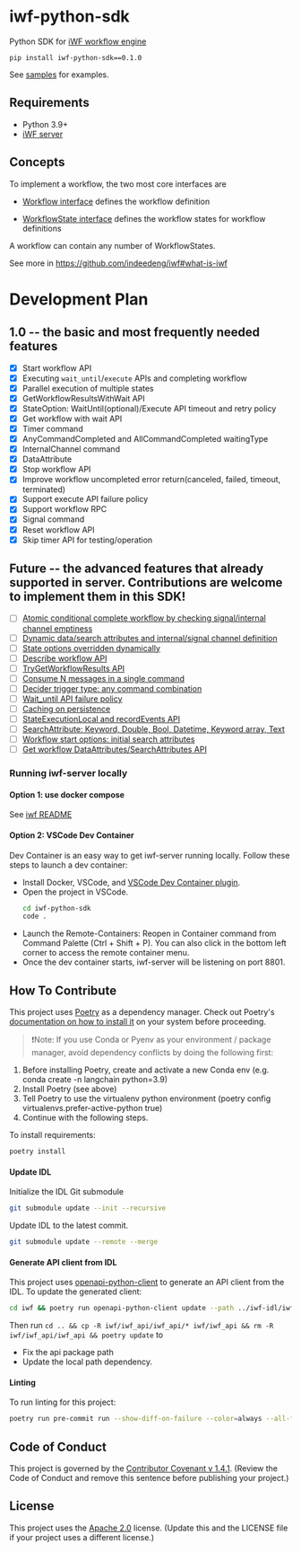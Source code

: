 
# iwf-python-sdk

Python SDK for [iWF workflow engine](https://github.com/indeedeng/iwf)

```
pip install iwf-python-sdk==0.1.0
```

See [samples](https://github.com/indeedeng/iwf-python-samples) for examples. 

## Requirements

- Python 3.9+
- [iWF server](https://github.com/indeedeng/iwf#using-docker-image--docker-compose)

## Concepts

To implement a workflow, the two most core interfaces are

* [Workflow interface](https://github.com/indeedeng/iwf-python-sdk/blob/main/iwf/workflow.py)
  defines the workflow definition

* [WorkflowState interface](https://github.com/indeedeng/iwf-python-sdk/blob/main/iwf/workflow_state.py)
  defines the workflow states for workflow definitions

A workflow can contain any number of WorkflowStates.

See more in https://github.com/indeedeng/iwf#what-is-iwf


# Development Plan

## 1.0 -- the basic and most frequently needed features
- [x] Start workflow API
- [x] Executing `wait_until`/`execute` APIs and completing workflow
- [x] Parallel execution of multiple states
- [x] GetWorkflowResultsWithWait API
- [x] StateOption: WaitUntil(optional)/Execute API timeout and retry policy
- [x] Get workflow with wait API
- [x] Timer command
- [x] AnyCommandCompleted and AllCommandCompleted waitingType
- [x] InternalChannel command
- [x] DataAttribute
- [x] Stop workflow API
- [x] Improve workflow uncompleted error return(canceled, failed, timeout, terminated)
- [x] Support execute API failure policy
- [x] Support workflow RPC
- [x] Signal command
- [x] Reset workflow API
- [x] Skip timer API for testing/operation

## Future -- the advanced features that already supported in server. Contributions are welcome to implement them in this SDK!
- [ ] [Atomic conditional complete workflow by checking signal/internal channel emptiness](https://github.com/indeedeng/iwf-python-sdk/issues/19)
- [ ] [Dynamic data/search attributes and internal/signal channel definition](https://github.com/indeedeng/iwf-python-sdk/issues/20)
- [ ] [State options overridden dynamically](https://github.com/indeedeng/iwf-python-sdk/issues/21)
- [ ] [Describe workflow API](https://github.com/indeedeng/iwf-python-sdk/issues/22)
- [ ] [TryGetWorkflowResults API](https://github.com/indeedeng/iwf-python-sdk/issues/23)
- [ ] [Consume N messages in a single command](https://github.com/indeedeng/iwf-python-sdk/issues/24)
- [ ] [Decider trigger type: any command combination](https://github.com/indeedeng/iwf-python-sdk/issues/25)
- [ ] [Wait_until API failure policy](https://github.com/indeedeng/iwf-python-sdk/issues/26)
- [ ] [Caching on persistence](https://github.com/indeedeng/iwf-python-sdk/issues/27)
- [ ] [StateExecutionLocal and recordEvents API](https://github.com/indeedeng/iwf-python-sdk/issues/28)
- [ ] [SearchAttribute: Keyword, Double, Bool, Datetime, Keyword array, Text](https://github.com/indeedeng/iwf-python-sdk/issues/29)
- [ ] [Workflow start options: initial search attributes](https://github.com/indeedeng/iwf-python-sdk/issues/30)
- [ ] [Get workflow DataAttributes/SearchAttributes API](https://github.com/indeedeng/iwf-python-sdk/issues/31)

### Running iwf-server locally

#### Option 1: use docker compose
See [iwf README](https://github.com/indeedeng/iwf#using-docker-image--docker-compose)

#### Option 2: VSCode Dev Container

Dev Container is an easy way to get iwf-server running locally. Follow these steps to launch a dev container:
- Install Docker, VSCode, and [VSCode Dev Container plugin](https://marketplace.visualstudio.com/items?itemName=ms-vscode-remote.remote-containers).
- Open the project in VSCode.
    ```bash
    cd iwf-python-sdk
    code .
    ```
- Launch the Remote-Containers: Reopen in Container command from Command Palette (Ctrl + Shift + P). You can also click in the bottom left corner to access the remote container menu.
- Once the dev container starts, iwf-server will be listening on port 8801.

## How To Contribute

This project uses [Poetry](https://python-poetry.org/) as a dependency manager. Check out Poetry's [documentation on how to install it](https://python-poetry.org/docs/#installing-with-the-official-installer) on your system before proceeding.

> ❗Note: If you use Conda or Pyenv as your environment / package manager, avoid dependency conflicts by doing the following first:
1. Before installing Poetry, create and activate a new Conda env (e.g. conda create -n langchain python=3.9)
2. Install Poetry (see above)
3. Tell Poetry to use the virtualenv python environment (poetry config virtualenvs.prefer-active-python true)
4. Continue with the following steps.

To install requirements:

```bash
poetry install
```

#### Update IDL
Initialize the IDL Git submodule
```bash
git submodule update --init --recursive
```

Update IDL to the latest commit.
```bash
git submodule update --remote --merge
```

#### Generate API client from IDL

This project uses [openapi-python-client](https://github.com/openapi-generators/openapi-python-client) to generate an API client from the IDL. To update the generated client:

```bash
cd iwf && poetry run openapi-python-client update --path ../iwf-idl/iwf-sdk.yaml --config .openapi-python-client-config.yam
```

Then run `cd .. && cp -R iwf/iwf_api/iwf_api/* iwf/iwf_api && rm -R iwf/iwf_api/iwf_api && poetry update` to 
* Fix the api package path
* Update the local path dependency.
#### Linting

To run linting for this project:

```bash
poetry run pre-commit run --show-diff-on-failure --color=always --all-files
```

## Code of Conduct
This project is governed by the [Contributor Covenant v 1.4.1](CODE_OF_CONDUCT.md). (Review the Code of Conduct and remove this sentence before publishing your project.)

## License
This project uses the [Apache 2.0](LICENSE) license. (Update this and the LICENSE file if your project uses a different license.)
